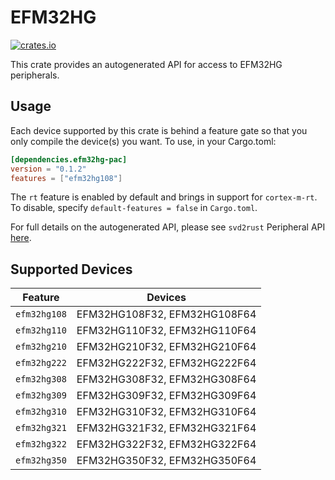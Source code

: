 # EFM32HG
    
[![crates.io](https://img.shields.io/crates/v/efm32hg-pac?label=efm32hg)](https://crates.io/crates/efm32hg-pac)

This crate provides an autogenerated API for access to EFM32HG peripherals.

## Usage

Each device supported by this crate is behind a feature gate so that you only
compile the device(s) you want. To use, in your Cargo.toml:

```toml
[dependencies.efm32hg-pac]
version = "0.1.2"
features = ["efm32hg108"]
```

The `rt` feature is enabled by default and brings in support for `cortex-m-rt`.
To disable, specify `default-features = false` in `Cargo.toml`.

For full details on the autogenerated API, please see `svd2rust` Peripheral API [here].

[here]: https://docs.rs/svd2rust/0.28.0/svd2rust/#peripheral-api

## Supported Devices
| Feature | Devices |
|:-----:|:-------:|
|`efm32hg108`|EFM32HG108F32, EFM32HG108F64|
|`efm32hg110`|EFM32HG110F32, EFM32HG110F64|
|`efm32hg210`|EFM32HG210F32, EFM32HG210F64|
|`efm32hg222`|EFM32HG222F32, EFM32HG222F64|
|`efm32hg308`|EFM32HG308F32, EFM32HG308F64|
|`efm32hg309`|EFM32HG309F32, EFM32HG309F64|
|`efm32hg310`|EFM32HG310F32, EFM32HG310F64|
|`efm32hg321`|EFM32HG321F32, EFM32HG321F64|
|`efm32hg322`|EFM32HG322F32, EFM32HG322F64|
|`efm32hg350`|EFM32HG350F32, EFM32HG350F64|

